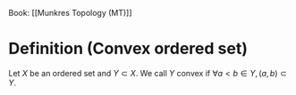 Book: [[Munkres Topology (MT)]]
# Definition (Convex ordered set)
Let $X$ be an ordered set and $Y\subset X$.
We call $Y$ convex if $\forall a<b\in Y,(a,b)\subset Y$.